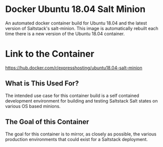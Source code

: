 # Docker Ubuntu 18.04 Salt Minion
An automated docker container build for Ubuntu 18.04 and the latest version of Saltstack's salt-minion. This image is automatically rebuilt each time there is a new version of the Ubuntu 18.04 container.

# Link to the Container
https://hub.docker.com/r/expresshosting/ubuntu18.04-salt-minion

## What is This Used For?
The intended use case for this container build is a self contained development environment for building and testing Saltstack Salt states on various OS based minions.

## The Goal of this Container
The goal for this container is to mirror, as closely as possible, the various production environments that could exist for a Saltstack deployment.